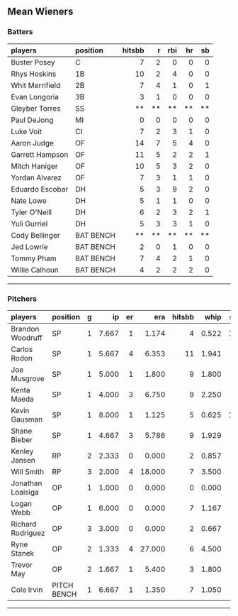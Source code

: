 ## Mean Wieners

### Batters

 
|players         |position  | hitsbb|  r| rbi| hr| sb| 
|:---------------|:---------|------:|--:|---:|--:|--:| 
|Buster Posey    |C         |      7|  2|   0|  0|  0| 
|Rhys Hoskins    |1B        |     10|  2|   4|  0|  0| 
|Whit Merrifield |2B        |      7|  4|   1|  0|  1| 
|Evan Longoria   |3B        |      3|  1|   0|  0|  0| 
|Gleyber Torres  |SS        |     **| **|  **| **| **| 
|Paul DeJong     |MI        |      0|  0|   0|  0|  0| 
|Luke Voit       |CI        |      7|  2|   3|  1|  0| 
|Aaron Judge     |OF        |     14|  7|   5|  4|  0| 
|Garrett Hampson |OF        |     11|  5|   2|  2|  1| 
|Mitch Haniger   |OF        |     10|  5|   3|  2|  0| 
|Yordan Alvarez  |OF        |      7|  3|   1|  1|  0| 
|Eduardo Escobar |DH        |      5|  3|   9|  2|  0| 
|Nate Lowe       |DH        |      5|  1|   1|  0|  0| 
|Tyler O'Neill   |DH        |      6|  2|   3|  2|  1| 
|Yuli Gurriel    |DH        |      5|  3|   3|  1|  0| 
|Cody Bellinger  |BAT BENCH |     **| **|  **| **| **| 
|Jed Lowrie      |BAT BENCH |      2|  0|   1|  0|  0| 
|Tommy Pham      |BAT BENCH |      7|  4|   2|  1|  0| 
|Willie Calhoun  |BAT BENCH |      4|  2|   2|  2|  0| 

* * *

### Pitchers

 
|players           |position    |  g|    ip| er|    era| hitsbb|  whip| so|  w| sv| 
|:-----------------|:-----------|--:|-----:|--:|------:|------:|-----:|--:|--:|--:| 
|Brandon Woodruff  |SP          |  1| 7.667|  1|  1.174|      4| 0.522| 10|  0|  0| 
|Carlos Rodon      |SP          |  1| 5.667|  4|  6.353|     11| 1.941|  5|  0|  0| 
|Joe Musgrove      |SP          |  1| 5.000|  1|  1.800|      9| 1.800|  5|  1|  0| 
|Kenta Maeda       |SP          |  1| 4.000|  3|  6.750|      9| 2.250|  2|  0|  0| 
|Kevin Gausman     |SP          |  1| 8.000|  1|  1.125|      5| 0.625| 12|  0|  0| 
|Shane Bieber      |SP          |  1| 4.667|  3|  5.786|      9| 1.929|  7|  0|  0| 
|Kenley Jansen     |RP          |  2| 2.333|  0|  0.000|      2| 0.857|  2|  0|  2| 
|Will Smith        |RP          |  3| 2.000|  4| 18.000|      7| 3.500|  2|  0|  0| 
|Jonathan Loaisiga |OP          |  1| 1.000|  0|  0.000|      0| 0.000|  0|  0|  1| 
|Logan Webb        |OP          |  1| 6.000|  0|  0.000|      7| 1.167|  4|  1|  0| 
|Richard Rodriguez |OP          |  3| 3.000|  0|  0.000|      2| 0.667|  2|  1|  0| 
|Ryne Stanek       |OP          |  2| 1.333|  4| 27.000|      6| 4.500|  2|  0|  0| 
|Trevor May        |OP          |  2| 1.667|  1|  5.400|      3| 1.800|  1|  0|  0| 
|Cole Irvin        |PITCH BENCH |  1| 6.667|  1|  1.350|      7| 1.050|  2|  0|  0| 


* * *


